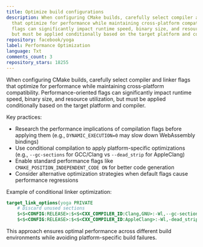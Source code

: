```yaml
---
title: Optimize build configurations
description: When configuring CMake builds, carefully select compiler and linker flags
  that optimize for performance while maintaining cross-platform compatibility. Performance-oriented
  flags can significantly impact runtime speed, binary size, and resource utilization,
  but must be applied conditionally based on the target platform and compiler.
repository: facebook/yoga
label: Performance Optimization
language: Txt
comments_count: 3
repository_stars: 18255
---
```


When configuring CMake builds, carefully select compiler and linker flags that optimize for performance while maintaining cross-platform compatibility. Performance-oriented flags can significantly impact runtime speed, binary size, and resource utilization, but must be applied conditionally based on the target platform and compiler.

Key practices:
- Research the performance implications of compilation flags before applying them (e.g., `DYNAMIC_EXECUTION=0` may slow down WebAssembly bindings)
- Use conditional compilation to apply platform-specific optimizations (e.g., `--gc-sections` for GCC/Clang vs `--dead_strip` for AppleClang)
- Enable standard performance flags like `CMAKE_POSITION_INDEPENDENT_CODE ON` for better code generation
- Consider alternative optimization strategies when default flags cause performance regressions

Example of conditional linker optimization:
```cmake
target_link_options(yoga PRIVATE
    # Discard unused sections
    $<$<CONFIG:RELEASE>:$<$<CXX_COMPILER_ID:Clang,GNU>:-Wl,--gc-sections>>
    $<$<CONFIG:RELEASE>:$<$<CXX_COMPILER_ID:AppleClang>:-Wl,-dead_strip>>)
```

This approach ensures optimal performance across different build environments while avoiding platform-specific build failures.